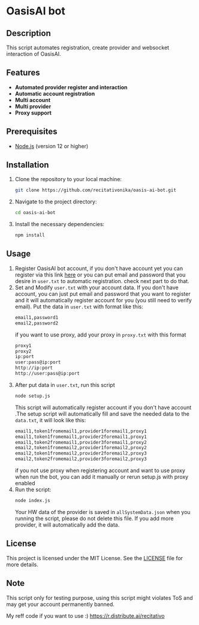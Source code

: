 # OasisAI bot

## Description
This script automates registration, create provider and websocket interaction of OasisAI.

## Features
- **Automated provider register and interaction**
- **Automatic account registration**
- **Multi account**
- **Multi provider**
- **Proxy support**

## Prerequisites
- [Node.js](https://nodejs.org/) (version 12 or higher)

## Installation

1. Clone the repository to your local machine:
   ```bash
   git clone https://github.com/recitativonika/oasis-ai-bot.git
   ```
2. Navigate to the project directory:
   ```bash
   cd oasis-ai-bot
   ```
3. Install the necessary dependencies:
   ```bash
   npm install
   ```

## Usage
1. Register OasisAI bot account, if you don't have account yet you can register via this link [here](https://r.distribute.ai/recitativo) or you can put email and password that you desire in `user.txt` to automatic registration.  check next part to do that.
2. Set and Modify `user.txt` with your account data. If you don't have account, you can just put email and password that you want to register and it will automatically register account for you (you still need to verify email). Put the data in `user.txt` with format like this:
   ```bash
   email1,password1
   email2,password2
   ```
   if you want to use proxy, add your proxy in `proxy.txt` with this format
   ```bash
   proxy1
   proxy2
   ip:port
   user:pass@ip:port
   http://ip:port
   http://user:pass@ip:port
   ```
3. After put data in `user.txt`, run this script
    ```bash
    node setup.js
    ```
   This script will automatically register account if you don't have account .The setup script will automatically fill and save the needed data to the `data.txt`, it will look like this:
    ```bash
    email1,token1fromemail1,provider1foremail1,proxy1
    email1,token1fromemail1,provider2foremail1,proxy1
    email1,token2fromemail1,provider3foremail1,proxy2
    email2,token1fromemail2,provider1foremail2,proxy2
    email2,token1fromemail2,provider2foremail2,proxy3
    email2,token2fromemail2,provider3foremail2,proxy3
    ```
   if you not use proxy when registering account and want to use proxy when run the bot, you can add it manually or rerun setup.js with proxy enabled
4. Run the script:
   ```bash
   node index.js
   ```
   Your HW data of the provider is saved in `allSystemData.json` when you running the script, please do not delete this file. If you add more provider, it will automatically add the data.

## License
This project is licensed under the MIT License. See the [LICENSE](LICENSE) file for more details.

## Note
This script only for testing purpose, using this script might violates ToS and may get your account permanently banned.

My reff code if you want to use :) https://r.distribute.ai/recitativo